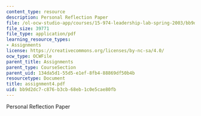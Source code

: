 ```yaml
---
content_type: resource
description: Personal Reflection Paper
file: /ol-ocw-studio-app/courses/15-974-leadership-lab-spring-2003/bb9d2dc7c876b3cb68eb1c0e5cae80fb_assignment4.pdf
file_size: 39771
file_type: application/pdf
learning_resource_types:
- Assignments
license: https://creativecommons.org/licenses/by-nc-sa/4.0/
ocw_type: OCWFile
parent_title: Assignments
parent_type: CourseSection
parent_uid: 134da5d1-55d5-e1ef-8fb4-88869df50b4b
resourcetype: Document
title: assignment4.pdf
uid: bb9d2dc7-c876-b3cb-68eb-1c0e5cae80fb
---
```

Personal Reflection Paper